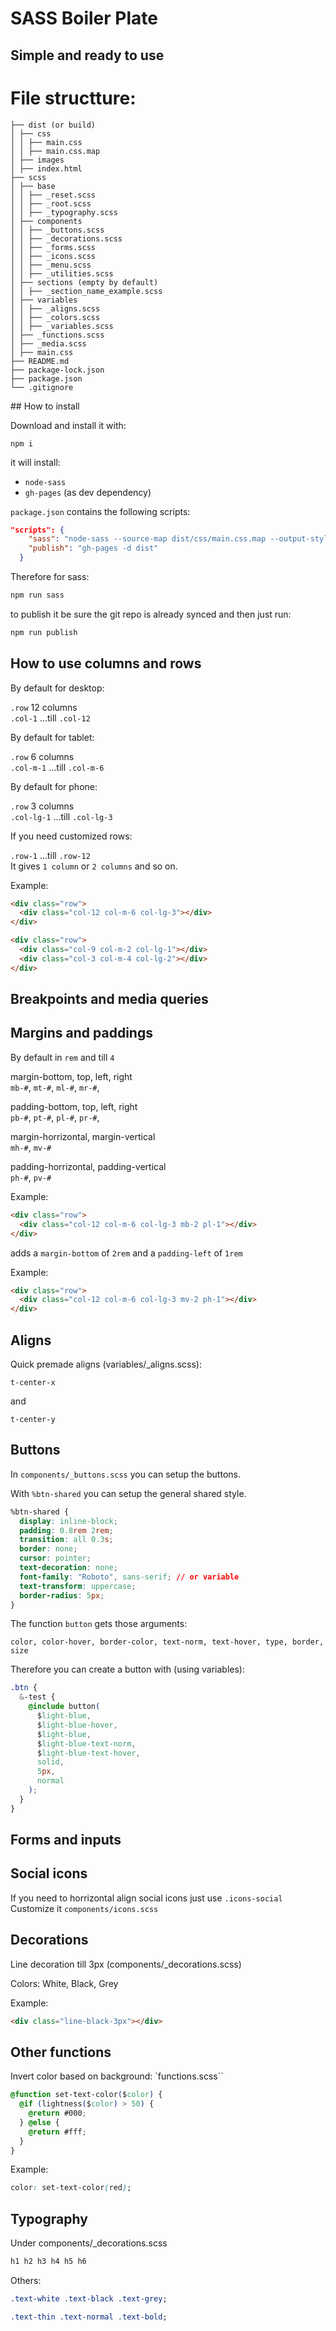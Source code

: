 # SASS Boiler Plate

## Simple and ready to use

# File structture:

```
├── dist (or build)
│ ├── css
│ │ ├── main.css
│ │ ├── main.css.map
│ ├── images
│ ├── index.html
├── scss
│ ├── base
│ │ ├── _reset.scss
│ │ ├── _root.scss
│ │ ├── _typography.scss
│ ├── components
│ │ ├── _buttons.scss
│ │ ├── _decorations.scss
│ │ ├── _forms.scss
│ │ ├── _icons.scss
│ │ ├── _menu.scss
│ │ ├── _utilities.scss
│ ├── sections (empty by default)
│ │ ├── _section_name_example.scss
│ ├── variables
│ │ ├── _aligns.scss
│ │ ├── _colors.scss
│ │ ├── _variables.scss
│ ├── _functions.scss
│ ├── _media.scss
│ ├── main.css
├── README.md
├── package-lock.json
├── package.json
└── .gitignore
```

## How to install

Download and install it with:

`npm i`

it will install:

- `node-sass`
- `gh-pages` (as dev dependency)

`package.json` contains the following scripts:

```json
"scripts": {
    "sass": "node-sass --source-map dist/css/main.css.map --output-style compressed -w scss -o dist/css -- recursive ",
    "publish": "gh-pages -d dist"
  }
```

Therefore for sass:

```html
npm run sass
```

to publish it be sure the git repo is already synced and then just run:

```html
npm run publish
```

## How to use columns and rows

By default for desktop:

`.row` 12 columns<br/>
`.col-1` ...till `.col-12`

By default for tablet:

`.row` 6 columns<br/>
`.col-m-1` ...till `.col-m-6`

By default for phone:

`.row` 3 columns<br/>
`.col-lg-1` ...till `.col-lg-3`

If you need customized rows:

`.row-1` ...till `.row-12`<br>
It gives `1 column` or `2 columns` and so on.

Example:

```html
<div class="row">
  <div class="col-12 col-m-6 col-lg-3"></div>
</div>

<div class="row">
  <div class="col-9 col-m-2 col-lg-1"></div>
  <div class="col-3 col-m-4 col-lg-2"></div>
</div>
```

## Breakpoints and media queries

## Margins and paddings

By default in `rem` and till `4`

margin-bottom, top, left, right<br>
`mb-#`, `mt-#`, `ml-#`, `mr-#`,

padding-bottom, top, left, right<br>
`pb-#`, `pt-#`, `pl-#`, `pr-#`,

margin-horrizontal, margin-vertical<br>
`mh-#`, `mv-#`

padding-horrizontal, padding-vertical<br>
`ph-#`, `pv-#`

Example:

```html
<div class="row">
  <div class="col-12 col-m-6 col-lg-3 mb-2 pl-1"></div>
</div>
```

adds a `margin-bottom` of `2rem` and a `padding-left` of `1rem`

Example:

```html
<div class="row">
  <div class="col-12 col-m-6 col-lg-3 mv-2 ph-1"></div>
</div>
```

## Aligns

Quick premade aligns (variables/\_aligns.scss):

`t-center-x`

and

`t-center-y`

## Buttons

In `components/_buttons.scss` you can setup the buttons.

With `%btn-shared` you can setup the general shared style.

```css
%btn-shared {
  display: inline-block;
  padding: 0.8rem 2rem;
  transition: all 0.3s;
  border: none;
  cursor: pointer;
  text-decoration: none;
  font-family: "Roboto", sans-serif; // or variable
  text-transform: uppercase;
  border-radius: 5px;
}
```

The function `button` gets those arguments:

`color, color-hover, border-color, text-norm, text-hover, type, border, size`

Therefore you can create a button with (using variables):

```css
.btn {
  &-test {
    @include button(
      $light-blue,
      $light-blue-hover,
      $light-blue,
      $light-blue-text-norm,
      $light-blue-text-hover,
      solid,
      5px,
      normal
    );
  }
}
```

## Forms and inputs

## Social icons

If you need to horrizontal align social icons just use `.icons-social`<br>
Customize it `components/icons.scss`

## Decorations

Line decoration till 3px (components/\_decorations.scss)

Colors: White, Black, Grey

Example:

```html
<div class="line-black-3px"></div>
```

## Other functions

Invert color based on background:
`functions.scss``

```css
@function set-text-color($color) {
  @if (lightness($color) > 50) {
    @return #000;
  } @else {
    @return #fff;
  }
}
```

Example:

```css
color: set-text-color(red);
```

## Typography

Under components/\_decorations.scss

```css
h1 h2 h3 h4 h5 h6
```

Others:

```css
.text-white .text-black .text-grey;
```

```css
.text-thin .text-normal .text-bold;
```
